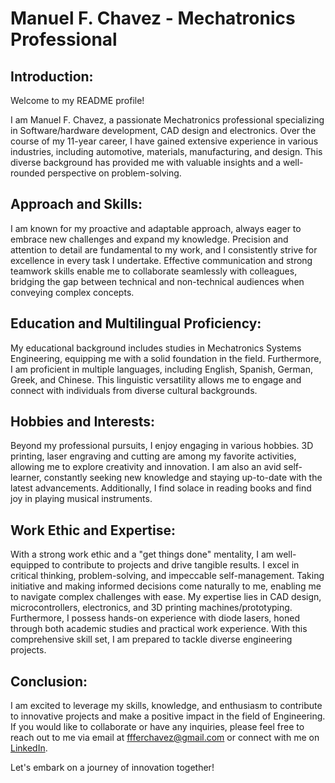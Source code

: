 # Manuel F. Chavez - Mechatronics Professional

## Introduction:

Welcome to my README profile!

I am Manuel F. Chavez, a passionate Mechatronics professional specializing in Software/hardware development, CAD design and electronics.
Over the course of my 11-year career, I have gained extensive experience in various industries, including automotive, materials, manufacturing, and design.
This diverse background has provided me with valuable insights and a well-rounded perspective on problem-solving.

## Approach and Skills:

I am known for my proactive and adaptable approach, always eager to embrace new challenges and expand my knowledge.
Precision and attention to detail are fundamental to my work, and I consistently strive for excellence in every task I undertake.
Effective communication and strong teamwork skills enable me to collaborate seamlessly with colleagues, bridging the gap between technical and non-technical audiences when conveying complex concepts.

## Education and Multilingual Proficiency:

My educational background includes studies in Mechatronics Systems Engineering, equipping me with a solid foundation in the field.
Furthermore, I am proficient in multiple languages, including English, Spanish, German, Greek, and Chinese.
This linguistic versatility allows me to engage and connect with individuals from diverse cultural backgrounds.

## Hobbies and Interests:

Beyond my professional pursuits, I enjoy engaging in various hobbies.
3D printing, laser engraving and cutting are among my favorite activities, allowing me to explore creativity and innovation.
I am also an avid self-learner, constantly seeking new knowledge and staying up-to-date with the latest advancements.
Additionally, I find solace in reading books and find joy in playing musical instruments.

## Work Ethic and Expertise:

With a strong work ethic and a "get things done" mentality, I am well-equipped to contribute to projects and drive tangible results.
I excel in critical thinking, problem-solving, and impeccable self-management.
Taking initiative and making informed decisions come naturally to me, enabling me to navigate complex challenges with ease.
My expertise lies in CAD design, microcontrollers, electronics, and 3D printing machines/prototyping.
Furthermore, I possess hands-on experience with diode lasers, honed through both academic studies and practical work experience.
With this comprehensive skill set, I am prepared to tackle diverse engineering projects.

## Conclusion:

I am excited to leverage my skills, knowledge, and enthusiasm to contribute to innovative projects and make a positive impact in the field of Engineering.
If you would like to collaborate or have any inquiries,
please feel free to reach out to me via email at ffferchavez@gmail.com or connect with me on [LinkedIn](https://www.linkedin.com/in/manuelchavez).

Let's embark on a journey of innovation together!
